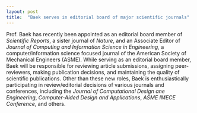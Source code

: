 ```yaml
---
layout: post
title:  "Baek serves in editorial board of major scientific journals"
---
```


Prof. Baek has recently been appointed as an editorial board member of *Scientific Reports*, a sister journal of *Nature*, and an Associate Editor of *Journal of Computing and Information Science in Engineering,* a computer/information science focused journal of the American Society of Mechanical Engineers (ASME). While serving as an editorial board member, Baek will be responsible for reviewing article submissions, assigning peer-reviewers, making publication decisions, and maintaining the quality of scientific publications. Other than these new roles, Baek is enthusiastically participating in review/editorial decisions of various journals and conferences, including the *Journal of Computational Design ane Engineering*, *Computer-Aided Design and Applications*, *ASME IMECE Conference*, and others.
